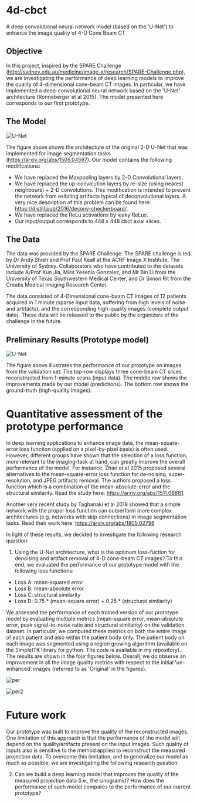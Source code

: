 # 4d-cbct
A deep convolutional neural network model (based on the 'U-Net') to enhance the image quality of 4-D Cone Beam CT

## Objective
In this project, inspired by the SPARE Challenge (http://sydney.edu.au/medicine/image-x/research/SPARE-Challenge.php), we are investigating the performance of deep learning models to improve the quality of 4-dimensional cone-beam CT images. In particular, we have implemented a deep-convolutional neural network based on the 'U-Net' architecture (Ronneberger et al 2015). The model presented here corresponds to our first prototype. 


## The Model
![U-Net](https://github.com/plesqui/4d-cbct/blob/master/U-Net-architecture.png?raw=true "U-Net")

The figure above shows the architecture of the original 2-D U-Net that was implemented for image segmentation tasks (https://arxiv.org/abs/1505.04597). Our model contains the following modifications:

- We have replaced the Maxpooling layers by 2-D Convolutional layers.
- We have replaced the up-convolution layers by re-size (using nearest neighbours) + 2-D convolutions. This modification is intended to prevent the network from exibiting artifacts typical of deconvolutional layers. A very nice description of this problem can be found here: https://distill.pub/2016/deconv-checkerboard/. 
- We have replaced the ReLu activations by leaky ReLus.
- Our input/output corresponds to 448 x 448 cbct axial slices. 

## The Data
The data was provided by the SPARE Challenge. The SPARE challenge is led by Dr Andy Shieh and Prof Paul Keall at the ACRF Image X Institute, The University of Sydney. Collaborators who have contributed to the datasets include A/Prof Xun Jia, Miss Yesenia Gonzalez, and Mr Bin Li from the University of Texas Southwestern Medical Center, and Dr Simon Rit from the Creatis Medical Imaging Research Center.

The data consisted of 4-Dimensional cone-beam CT images of 12 patients acquired in 1 minute (sparse input data, suffering from high levels of noise and artifacts), and the corresponding high-quality images (complete output data). These data will be released to the public by the organizers of the challenge in the future.

## Preliminary Results (Prototype model)
![U-Net](https://github.com/plesqui/4d-cbct/blob/master/preliminary.JPG?raw=true "U-Net")

The figure above illustrates the performance of our prototype on images from the validation set. The top-row displays three cone-beam CT slices reconstructed from 1-minute scans (input data). The middle row shows the improvements made by our model (predictions). The bottom row shows the ground-truth (high-quality images).

# Quantitative assessment of the prototype performance
In deep learning applications to enhance image data, the mean-square-error loss function (applied on a pixel-by-pixel basis) is often used. However, different groups have shown that the selection of a loss function, more relevant to the imaging-task at hand, can greatly improve the overall performance of the model. For instance, Zhao et al 2015 proposed several alternatives to the mean-square-error loss function for de-noising, super-resolution, and JPEG artifacts removal. The authors proposed a loss function which is a combination of the mean-absolute-error and the structural similarity. Read the study here: https://arxiv.org/abs/1511.08861. 

Another very recent study by Taghanaki et al 2018 showed that a simple network with the proper loss function can outperform more complex architectures (e.g. networks with skip connections) in image segmentation tasks. Read their work here: https://arxiv.org/abs/1805.02798

In light of these results, we decided to investigate the following research question:
1) Using the U-Net architecture, what is the optimum loss-fuction for denoising and artifact removal of 4-D cone-beam CT images? 
To this end, we evaluated the performance of our prototype model with the following loss functions:
- Loss A: mean-squared error
- Loss B: mean-absolute error
- Loss C: structural similarity 
- Loss D: 0.75 * (mean-square error) + 0.25 * (structural similarity)

We assessed the performance of each trained version of our prototype model by evaluating multiple metrics (mean-square error, mean-absolute error, peak signal-to-noise ratio and structural similarity) on the validation dataset. In particular, we computed these metrics on both the entire image of each patient and also within the patient body only. The patient body on each image was segmented using a region growing algorithm (available on the SimpleITK library for python. The code is available in my repository). The results are shown in the four figures below. Overall, we do observe an improvement in all the image quality metrics with respect to the initial 'un-enhanced' images (referred to as 'Original' in the figures). 

![per](https://github.com/plesqui/4d-cbct/blob/master/metrics_eval1.png?raw=true "Performance assessment")

![per2](https://github.com/plesqui/4d-cbct/blob/master/metrics_eval2.png?raw=true "Performance assessment")

# Future work
Our prototype was built to improve the quality of the reconstructed images. One limitation of this approach is that the performance of the model will depend on the quality/artifacts present on the input images. Such quality of inputs also is sensitive to the method applied to reconstruct the measured projection data. To overcome this limitation, and to generalize our model as much as possible, we are investigating the following research question:

2) Can we build a deep learning model that improves the quality of the measured projection data (i.e., the sinograms)? How does the performance of such model compares to the performance of our current prototype?
